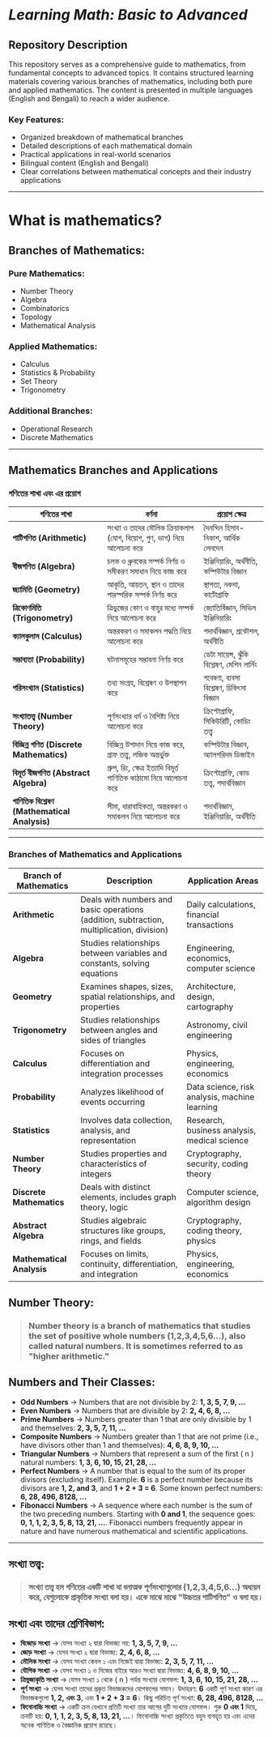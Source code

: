 # ***Learning Math: Basic to Advanced***

## Repository Description

This repository serves as a comprehensive guide to mathematics, from fundamental concepts to advanced topics. It contains structured learning materials covering various branches of mathematics, including both pure and applied mathematics. The content is presented in multiple languages (English and Bengali) to reach a wider audience.

### Key Features:
- Organized breakdown of mathematical branches
- Detailed descriptions of each mathematical domain
- Practical applications in real-world scenarios
- Bilingual content (English and Bengali)
- Clear correlations between mathematical concepts and their industry applications

---

# **What is mathematics?**

## Branches of Mathematics:

### Pure Mathematics:
- Number Theory
- Algebra
- Combinatorics
- Topology
- Mathematical Analysis

### Applied Mathematics:
- Calculus
- Statistics & Probability
- Set Theory
- Trigonometry

### Additional Branches:
- Operational Research
- Discrete Mathematics

---

## Mathematics Branches and Applications

### **গণিতের শাখা এবং এর প্রয়োগ**

| **গণিতের শাখা**            | **বর্ণনা** | **প্রয়োগ ক্ষেত্র** |
|----------------------|----------|--------------|
| **পাটিগণিত (Arithmetic)** | সংখ্যা ও তাদের মৌলিক ক্রিয়াকলাপ (যোগ, বিয়োগ, গুণ, ভাগ) নিয়ে আলোচনা করে | দৈনন্দিন হিসাব-নিকাশ, আর্থিক লেনদেন |
| **বীজগণিত (Algebra)** | চলক ও ধ্রুবকের সম্পর্ক নির্ণয় ও সমীকরণ সমাধান নিয়ে কাজ করে | ইঞ্জিনিয়ারিং, অর্থনীতি, কম্পিউটার বিজ্ঞান |
| **জ্যামিতি (Geometry)** | আকৃতি, আয়তন, স্থান ও তাদের পারস্পরিক সম্পর্ক নির্ণয় করে | স্থাপত্য, নকশা, কার্টোগ্রাফি |
| **ত্রিকোণমিতি (Trigonometry)** | ত্রিভুজের কোণ ও বাহুর মধ্যে সম্পর্ক নিয়ে আলোচনা করে | জ্যোতির্বিজ্ঞান, সিভিল ইঞ্জিনিয়ারিং |
| **ক্যালকুলাস (Calculus)** | অন্তরকরণ ও সমাকলন পদ্ধতি নিয়ে আলোচনা করে | পদার্থবিজ্ঞান, প্রকৌশল, অর্থনীতি |
| **সম্ভাব্যতা (Probability)** | ঘটনাসমূহের সম্ভাবনা নির্ণয় করে | ডেটা সায়েন্স, ঝুঁকি বিশ্লেষণ, মেশিন লার্নিং |
| **পরিসংখ্যান (Statistics)** | তথ্য সংগ্রহ, বিশ্লেষণ ও উপস্থাপন করে | গবেষণা, ব্যবসা বিশ্লেষণ, চিকিৎসা বিজ্ঞান |
| **সংখ্যাতত্ত্ব (Number Theory)** | পূর্ণসংখ্যার ধর্ম ও বৈশিষ্ট্য নিয়ে আলোচনা করে | ক্রিপ্টোগ্রাফি, সিকিউরিটি, কোডিং তত্ত্ব |
| **বিচ্ছিন্ন গণিত (Discrete Mathematics)** | বিচ্ছিন্ন উপাদান নিয়ে কাজ করে, গ্রাফ তত্ত্ব, লজিক অন্তর্ভুক্ত | কম্পিউটার বিজ্ঞান, অ্যালগরিদম ডিজাইন |
| **বিমূর্ত বীজগণিত (Abstract Algebra)** | গ্রুপ, রিং, ক্ষেত্র ইত্যাদি বিমূর্ত গাণিতিক কাঠামো নিয়ে আলোচনা করে | ক্রিপ্টোগ্রাফি, কোড তত্ত্ব, পদার্থবিজ্ঞান |
| **গাণিতিক বিশ্লেষণ (Mathematical Analysis)** | সীমা, ধারাবাহিকতা, অন্তরকরণ ও সমাকলন নিয়ে আলোচনা করে | পদার্থবিজ্ঞান, ইঞ্জিনিয়ারিং, অর্থনীতি |

---

### **Branches of Mathematics and Applications**

| **Branch of Mathematics**       | **Description** | **Application Areas** |
|----------------------|----------|--------------|
| **Arithmetic** | Deals with numbers and basic operations (addition, subtraction, multiplication, division) | Daily calculations, financial transactions |
| **Algebra** | Studies relationships between variables and constants, solving equations | Engineering, economics, computer science |
| **Geometry** | Examines shapes, sizes, spatial relationships, and properties | Architecture, design, cartography |
| **Trigonometry** | Studies relationships between angles and sides of triangles | Astronomy, civil engineering |
| **Calculus** | Focuses on differentiation and integration processes | Physics, engineering, economics |
| **Probability** | Analyzes likelihood of events occurring | Data science, risk analysis, machine learning |
| **Statistics** | Involves data collection, analysis, and representation | Research, business analysis, medical science |
| **Number Theory** | Studies properties and characteristics of integers | Cryptography, security, coding theory |
| **Discrete Mathematics** | Deals with distinct elements, includes graph theory, logic | Computer science, algorithm design |
| **Abstract Algebra** | Studies algebraic structures like groups, rings, and fields | Cryptography, coding theory, physics |
| **Mathematical Analysis** | Focuses on limits, continuity, differentiation, and integration | Physics, engineering, economics |



## Number Theory:
> ### Number theory is a branch of mathematics that studies the set of positive whole numbers (1,2,3,4,5,6...), also called natural numbers. It is sometimes referred to as "higher arithmetic."

## Numbers and Their Classes:

- **Odd Numbers** → Numbers that are not divisible by 2: **1, 3, 5, 7, 9, ...**
- **Even Numbers** → Numbers that are divisible by 2: **2, 4, 6, 8, ...**
- **Prime Numbers** → Numbers greater than 1 that are only divisible by 1 and themselves: **2, 3, 5, 7, 11, ...**
- **Composite Numbers** → Numbers greater than 1 that are not prime (i.e., have divisors other than 1 and themselves): **4, 6, 8, 9, 10, ...**
- **Triangular Numbers** → Numbers that represent a sum of the first \( n \) natural numbers: **1, 3, 6, 10, 15, 21, 28, ...**
- **Perfect Numbers** → A number that is equal to the sum of its proper divisors (excluding itself). Example: **6** is a perfect number because its divisors are **1, 2, and 3**, and **1 + 2 + 3 = 6**. Some known perfect numbers: **6, 28, 496, 8128, ...**
- **Fibonacci Numbers** → A sequence where each number is the sum of the two preceding numbers. Starting with **0 and 1**, the sequence goes: **0, 1, 1, 2, 3, 5, 8, 13, 21, ...**. Fibonacci numbers frequently appear in nature and have numerous mathematical and scientific applications.

---


## সংখ্যা তত্ত্ব:
> ###  সংখ্যা তত্ত্ব হল গণিতের একটি শাখা যা ধনাত্মক পূর্ণসংখ্যাগুলোর (1,2,3,4,5,6...) অধ্যয়ন করে, যেগুলোকে প্রাকৃতিক সংখ্যা বলা হয়। একে মাঝে মাঝে "উচ্চতর পাটিগণিত" ও বলা হয়।

## সংখ্যা এবং তাদের শ্রেণিবিভাগ:

- **বিজোড় সংখ্যা** → যেসব সংখ্যা ২ দ্বারা বিভাজ্য নয়: **1, 3, 5, 7, 9, ...**
- **জোড় সংখ্যা** → যেসব সংখ্যা ২ দ্বারা বিভাজ্য: **2, 4, 6, 8, ...**
- **মৌলিক সংখ্যা** → যেসব সংখ্যা কেবল ১ এবং নিজেই দ্বারা বিভাজ্য: **2, 3, 5, 7, 11, ...**
- **যৌগিক সংখ্যা** → যেসব সংখ্যা ১ ও নিজের বাইরে আরও সংখ্যা দ্বারা বিভাজ্য: **4, 6, 8, 9, 10, ...**
- **ত্রিভুজাকৃতি সংখ্যা** → যেসব সংখ্যা ১ থেকে \( n \) পর্যন্ত সংখ্যার যোগফল: **1, 3, 6, 10, 15, 21, 28, ...**
- **পূর্ণ সংখ্যা** → যেসব সংখ্যা তাদের প্রকৃত বিভাজকদের যোগফলের সমান। উদাহরণ: **6** একটি পূর্ণ সংখ্যা কারণ এর বিভাজকগুলো **1, 2, এবং 3**, এবং **1 + 2 + 3 = 6**। কিছু পরিচিত পূর্ণ সংখ্যা: **6, 28, 496, 8128, ...**
- **ফিবোনাচ্চি সংখ্যা** → একটি ক্রম যেখানে প্রতিটি সংখ্যা তার আগের দুটি সংখ্যার যোগফল। শুরু **0 এবং 1** দিয়ে, ক্রমটি হয়: **0, 1, 1, 2, 3, 5, 8, 13, 21, ...**। ফিবোনাচ্চি সংখ্যা প্রকৃতিতে বহুল ব্যবহৃত হয় এবং এদের অনেক গাণিতিক ও বৈজ্ঞানিক প্রয়োগ রয়েছে।
